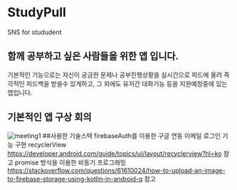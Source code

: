 # StudyPull
SNS for stududent
## 함께 공부하고 싶은 사람들을 위한 앱 입니다.
기본적인 기능으로는 자신이 궁금한 문제나 공부진행상황을 실시간으로 피드에 올려 즉각적인 피드백을 받을수 있게하고, 그 외에도 유저간 대화기능 등을 지원예정중에 있는 앱입니다.
## 기본적인 앱 구상 회의
![meeting1](https://user-images.githubusercontent.com/99385873/178091513-ae76d01f-c75d-4e05-942c-8b907a3003d8.png)
##사용한 기술스택
firebaseAuth를 이용한 구글 연동 이메일 로그인 기능 구현
recyclerView https://developer.android.com/guide/topics/ui/layout/recyclerview?hl=ko 참고
promise 방식을 이용한 비동기 프로그래밍 https://stackoverflow.com/questions/61610024/how-to-upload-an-image-to-firebase-storage-using-kotlin-in-android-q 참고
